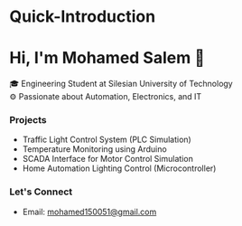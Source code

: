 # Quick-Introduction

# Hi, I'm Mohamed Salem 👋

🎓 Engineering Student at Silesian University of Technology  
⚙️ Passionate about Automation, Electronics, and IT   

### Projects
- Traffic Light Control System (PLC Simulation)
- Temperature Monitoring using Arduino
- SCADA Interface for Motor Control Simulation
- Home Automation Lighting Control (Microcontroller)

### Let's Connect
- Email: mohamed150051@gmail.com
